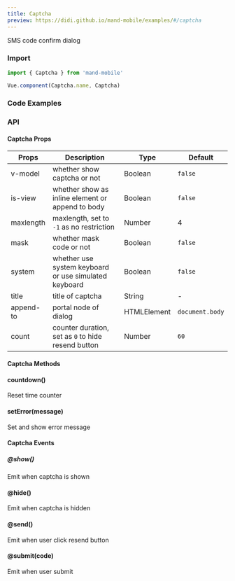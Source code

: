 ```yaml
---
title: Captcha
preview: https://didi.github.io/mand-mobile/examples/#/captcha
---
```

SMS code confirm dialog

### Import

```javascript
import { Captcha } from 'mand-mobile'

Vue.component(Captcha.name, Captcha)
```

### Code Examples
<!-- DEMO -->

### API

#### Captcha Props
| Props | Description | Type | Default |
|----|-----|------|------|
| v-model | whether show captcha or not | Boolean | `false` |
| is-view | whether show as inline element or append to body | Boolean |`false`|
| maxlength | maxlength, set to `-1` as no restriction | Number | 4 |
| mask | whether mask code or not | Boolean | `false` |
| system | whether use system keyboard or use simulated keyboard | Boolean | `false` |
| title| title of captcha | String | - |
| append-to | portal node of dialog | HTMLElement | `document.body` |
| count | counter duration, set as `0` to hide resend button | Number | `60` |


#### Captcha Methods

#### countdown()
Reset time counter

#### setError(message)
Set and show error message

#### Captcha Events

##### @show()
Emit when captcha is shown

#### @hide()
Emit when captcha is hidden

#### @send()
Emit when user click resend button

#### @submit(code)
Emit when user submit
